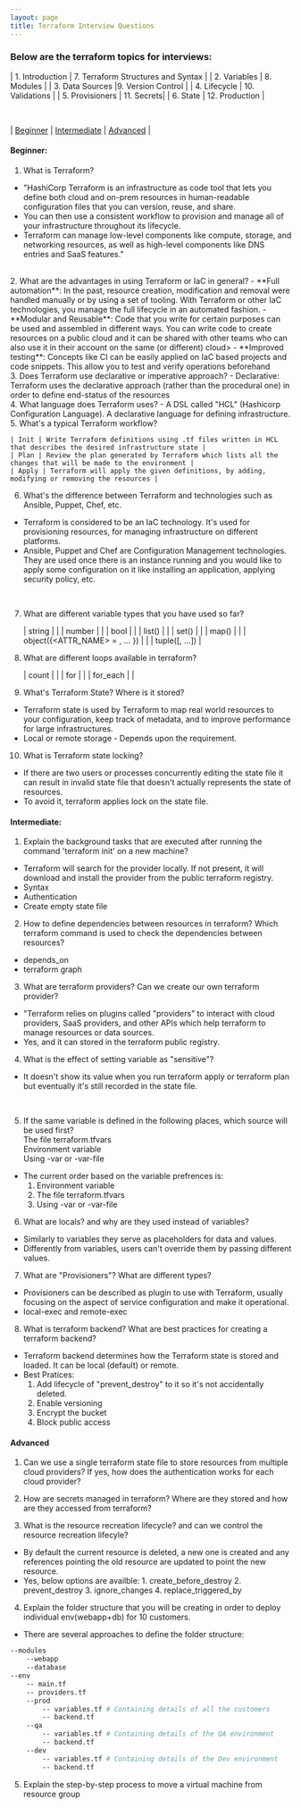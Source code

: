 ```yaml
---
layout: page
title: Terraform Interview Questions
---
```



### Below are the terraform topics for interviews:

| 1. Introduction | 7. Terraform Structures and Syntax | 
| 2. Variables | 8. Modules | 
| 3. Data Sources |9. Version Control | 
| 4. Lifecycle | 10. Validations |
| 5. Provisioners | 11. Secrets|
| 6. State | 12. Production | 

<br/>


| [Beginner](#beginner) | [Intermediate](#intermediate) | [Advanced](#advanced) | 


#### Beginner:
1. What is Terraform?
- "HashiCorp Terraform is an infrastructure as code tool that lets you define both cloud and on-prem resources in human-readable configuration files that you can version, reuse, and share. 
- You can then use a consistent workflow to provision and manage all of your infrastructure throughout its lifecycle. 
- Terraform can manage low-level components like compute, storage, and networking resources, as well as high-level components like DNS entries and SaaS features."
<br />
2. What are the advantages in using Terraform or IaC in general?
- **Full automation**: In the past, resource creation, modification and removal were handled manually or by using a set of tooling. With Terraform or other IaC technologies, you manage the full lifecycle in an automated fashion.
- **Modular and Reusable**: Code that you write for certain purposes can be used and assembled in different ways. You can write code to create resources on a public cloud and it can be shared with other teams who can also use it in their account on the same (or different) cloud>
- **Improved testing**: Concepts like CI can be easily applied on IaC based projects and code snippets. This allow you to test and verify operations beforehand
<br />
3. Does Terraform use declarative or imperative  approach?
- Declarative: Terraform uses the declarative approach (rather than the procedural one) in order to define end-status of the resources
<br />
4. What language does Terraform uses?
- A DSL called "HCL" (Hashicorp Configuration Language). A declarative language for defining infrastructure.
<br />
5. What's a typical Terraform workflow?

    | Init | Write Terraform definitions using .tf files written in HCL that describes the desired infrastructure state |
    | Plan | Review the plan generated by Terraform which lists all the changes that will be made to the environment |
    | Apply | Terraform will apply the given definitions, by adding, modifying or removing the resources | 


6. What's the difference between Terraform and technologies such as Ansible, Puppet, Chef, etc.
- Terraform is considered to be an IaC technology. It's used for provisioning resources, for managing infrastructure on different platforms.
- Ansible, Puppet and Chef are Configuration Management technologies. They are used once there is an instance running and you would like to apply some configuration on it like installing an application, applying security policy, etc.
<br />

7. What are different variable types that you have used so far?

    | string | | 
    | number | | 
    | bool | |
    | list(<TYPE>) | | 
    | set(<TYPE>) | | 
    | map(<TYPE>) | |
    | object({<ATTR_NAME> = <TYPE>, ... }) | |
    | tuple([<TYPE>, ...]) | 

8. What are different loops available in terraform?

    | count | |
    | for | |
    | for_each | | 

9. What's Terraform State? Where is it stored? 
- Terraform state is used by Terraform to map real world resources to your configuration, keep track of metadata, and to improve performance for large infrastructures.
- Local or remote storage - Depends upon the requirement.

10. What is Terraform state locking? 
- If there are two users or processes concurrently editing the state file it can result in invalid state file that doesn't actually represents the state of resources.
- To avoid it, terraform applies lock on the state file.


#### Intermediate:
1. Explain the background tasks that are executed after running the command 'terraform init' on a new machine?
- Terraform will search for the provider locally. If not present, it will download and install the provider from the public terraform registry.
- Syntax
- Authentication
- Create empty state file

2. How to define dependencies between resources in terraform? Which terraform command is used to check the dependencies between resources?
- depends_on
- terraform graph

3. What are terraform providers? Can we create our own terraform provider? 
- "Terraform relies on plugins called "providers" to interact with cloud providers, SaaS providers, and other APIs which help terraform to manage resources or data sources.
- Yes, and it can stored in the terraform public registry.

4. What is the effect of setting variable as "sensitive"?
- It doesn't show its value when you run terraform apply or terraform plan but eventually it's still recorded in the state file.
<br />

5. If the same variable is defined in the following places, which source will be used first?
    <br /> The file terraform.tfvars
    <br /> Environment variable 
    <br /> Using -var or -var-file  
- The current order based on the variable prefrences is:
    1. Environment variable
    2. The file terraform.tfvars
    3. Using -var or -var-file

6. What are locals? and why are they used instead of variables?
- Similarly to variables they serve as placeholders for data and values. 
- Differently from variables, users can't override them by passing different values.

7. What are "Provisioners"? What are different types?
- Provisioners can be described as plugin to use with Terraform, usually focusing on the aspect of service configuration and make it operational.
- local-exec and remote-exec

8. What is terraform backend? What are best practices for creating a terraform backend?
- Terraform backend determines how the Terraform state is stored and loaded. It can be local (default) or remote.
- Best Pratices:
    1. Add lifecycle of "prevent_destroy" to it so it's not accidentally deleted.
    2. Enable versioning
    3. Encrypt the bucket 
    4. Block public access


#### Advanced
1. Can we use a single terraform state file to store resources from multiple cloud providers? If yes, how does the authentication works for each cloud provider?

2. How are secrets managed in terraform? Where are they stored and how are they accessed from terraform?

3. What is the resource recreation lifecycle? and can we control the resource recreation lifecyle?
- By default the current resource is deleted, a new one is created and any references pointing the old resource are updated to point the new resource.
-  Yes, below options are availble:
        1. create_before_destroy
        2. prevent_destroy
        3. ignore_changes
        4. replace_triggered_by

4. Explain the folder structure that you will be creating in order to deploy individual env(webapp+db) for 10 customers.
- There are several approaches to define the folder structure:

```bash
--modules
    --webapp
    --database
--env
    -- main.tf
    -- providers.tf
    --prod
        -- variables.tf # Containing details of all the customers
        -- backend.tf
    --qa
        -- variables.tf # Containing details of the QA environment
        -- backend.tf
    --dev
        -- variables.tf # Containing details of the Dev environment
        -- backend.tf
```

5. Explain the step-by-step process to move a virtual machine from resource group 